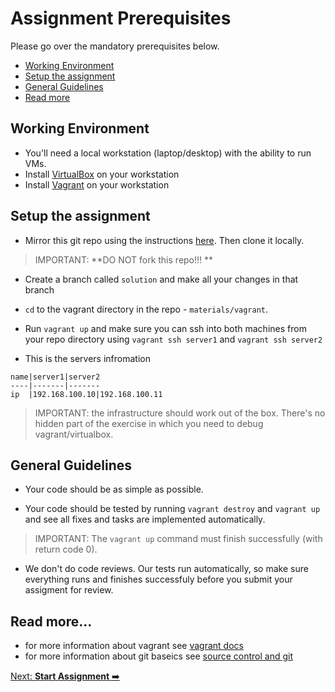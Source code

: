 # Assignment Prerequisites

Please go over the mandatory prerequisites below.

* [Working Environment](#working-environment)
* [Setup the assignment](#setup-the-assignment)
* [General Guidelines](#general-guidelines)
* [Read more](#read-more)

## Working Environment
- You'll need a local workstation (laptop/desktop) with the ability to run VMs.
- Install [VirtualBox](<https://www.virtualbox.org/>) on your workstation
- Install [Vagrant](<https://www.vagrantup.com/>) on your workstation

## Setup the assignment
- Mirror this git repo using the instructions [here](https://help.github.com/articles/duplicating-a-repository). Then clone it locally. 

>IMPORTANT: **DO NOT fork this repo!!! **
-  Create a branch called `solution` and make all your changes in that branch

- `cd` to the vagrant directory in the repo  - `materials/vagrant`.

- Run `vagrant up` and make sure you can ssh into both machines from your repo directory using `vagrant ssh server1` and `vagrant ssh server2`

- This is the servers infromation 
```
name|server1|server2
----|-------|-------
ip  |192.168.100.10|192.168.100.11
```
> IMPORTANT: the infrastructure should work out of the box. There's no hidden part of the exercise in which you need to debug vagrant/virtualbox.

## General Guidelines
- Your code should be as simple as possible.

- Your code should be tested by running `vagrant destroy` and `vagrant up` and see all fixes and tasks are implemented automatically.

> IMPORTANT: The `vagrant up` command must finish successfully (with return code 0).
- We don't do code reviews. Our tests run automatically, so make sure everything runs and finishes successfuly before you submit your assigment for review.

## Read more...
* for more information about vagrant see [vagrant docs](https://www.vagrantup.com/docs/)
* for more information about git baseics see [source control and git](https://www.youtube.com/watch?v=0K7H1IZYBbY&list=PL5RUAh-dTK1_-j7BHEe9t9Z_TMuNUq2n6)


[Next: **Start Assignment** ➡️](exercise-1.md)